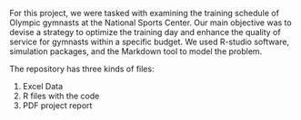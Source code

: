 For this project, we were tasked with examining the training schedule of Olympic gymnasts at the National Sports Center. Our main objective was to devise a strategy to optimize the training day and enhance the quality of service for gymnasts within a specific budget. We used R-studio software, simulation packages, and the Markdown tool to model the problem.

The repository has three kinds of files:

1. Excel Data
2. R files with the code
3. PDF project report
